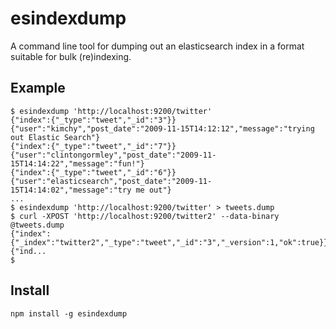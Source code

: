 # esindexdump

A command line tool for dumping out an elasticsearch index in a format 
suitable for bulk (re)indexing.


## Example

```
$ esindexdump 'http://localhost:9200/twitter'
{"index":{"_type":"tweet","_id":"3"}}
{"user":"kimchy","post_date":"2009-11-15T14:12:12","message":"trying out Elastic Search"}
{"index":{"_type":"tweet","_id":"7"}}
{"user":"clintongormley","post_date":"2009-11-15T14:14:22","message":"fun!"}
{"index":{"_type":"tweet","_id":"6"}}
{"user":"elasticsearch","post_date":"2009-11-15T14:14:02","message":"try me out"}
...
$ esindexdump 'http://localhost:9200/twitter' > tweets.dump
$ curl -XPOST 'http://localhost:9200/twitter2' --data-binary @tweets.dump
{"index":{"_index":"twitter2","_type":"tweet","_id":"3","_version":1,"ok":true}},{"ind...
$
```


## Install

```
npm install -g esindexdump
```
